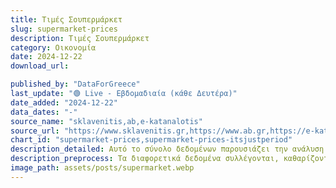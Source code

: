 ```yaml
---
title: Τιμές Σουπερμάρκετ
slug: supermarket-prices
description: Τιμές Σουπερμάρκετ
category: Οικονομία
date: 2024-12-22
download_url: 

published_by: "DataForGreece"
last_update: "🟢 Live - Εβδομαδιαία (κάθε Δευτέρα)"
date_added: "2024-12-22"
data_dates: "-"
source_name: "sklavenitis,ab,e-katanalotis"
source_url: "https://www.sklavenitis.gr,https://www.ab.gr,https://e-katanalotis.gov.gr"
chart_id: "supermarket-prices,supermarket-prices-itsjustperiod"
description_detailed: Αυτό το σύνολο δεδομένων παρουσιάζει την ανάλυση των τιμών προϊόντων στα σούπερ μάρκετ.
description_preprocess: Τα διαφορετικά δεδομένα συλλέγονται, καθαρίζονται, φιλτράρονται και αποθηκεύονται σε μια συγκεκριμένη μορφή.
image_path: assets/posts/supermarket.webp
---
```

